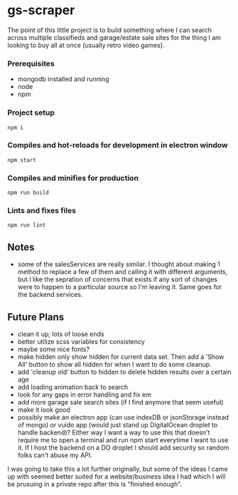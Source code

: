 # gs-scraper

The point of this little project is to build something where I can search across multiple classifieds and garage/estate sale sites for the thing I am looking to buy all at once (usually retro video games).

### Prerequisites

- mongodb installed and running
- node
- npm

### Project setup

```
npm i
```

### Compiles and hot-reloads for development in electron window

```
npm start
```

### Compiles and minifies for production

```
npm run build
```

### Lints and fixes files

```
npm run lint
```

## Notes

- some of the salesServices are really similar. I thought about making 1 method to replace a few of them and calling it with different arguments, but I like the sepration of concerns that exists if any sort of changes were to happen to a particular source so I'm leaving it. Same goes for the backend services.

## Future Plans

- clean it up; lots of loose ends
- better utilize scss variables for consistency
- maybe some nice fonts?
- make hidden only show hidden for current data set. Then add a 'Show All' button to show all hidden for when I want to do some cleanup.
- add 'cleanup old' button to hidden to delete hidden results over a certain age
- add loading animation back to search
- look for any gaps in error handling and fix em
- add more garage sale search sites (if I find anymore that seem useful)
- make it look good
- possibly make an electron app (can use indexDB or jsonStorage instead of mongo) or vuido app (would just stand up DigitalOcean droplet to handle backend)? Either way I want a way to use this that doesn't require me to open a terminal and run npm start everytime I want to use it. If I host the backend on a DO droplet I should add security so random folks can't abuse my API.

I was going to take this a lot further originally, but some of the ideas I came up with seemed better suited for a website/business idea I had which I will be prusuing in a private repo after this is "finished enough".
